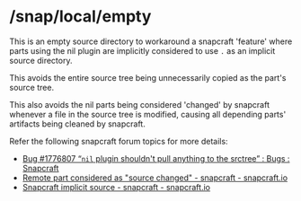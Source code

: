 # /snap/local/empty
This is an empty source directory to workaround a snapcraft 'feature' 
where parts using the nil plugin are implicitly considered to use `.` 
as an implicit source directory.

This avoids the entire source tree being unnecessarily copied as the 
part's source tree.

This also avoids the nil parts being considered 'changed' by snapcraft 
whenever a file in the source tree is modified, causing all depending 
parts' artifacts being cleaned by snapcraft.

Refer the following snapcraft forum topics for more details:

* [Bug #1776807 “`nil` plugin shouldn't pull anything to the srctree” 
: Bugs : Snapcraft](https://bugs.launchpad.net/snapcraft/+bug/1776807)
* [Remote part considered as "source changed" - snapcraft - 
snapcraft.io](https://forum.snapcraft.io/t/remote-part-considered-as-source-changed/8606/5)
* [Snapcraft implicit source - snapcraft - snapcraft.io](https://forum.snapcraft.io/t/snapcraft-implicit-source/7060)
